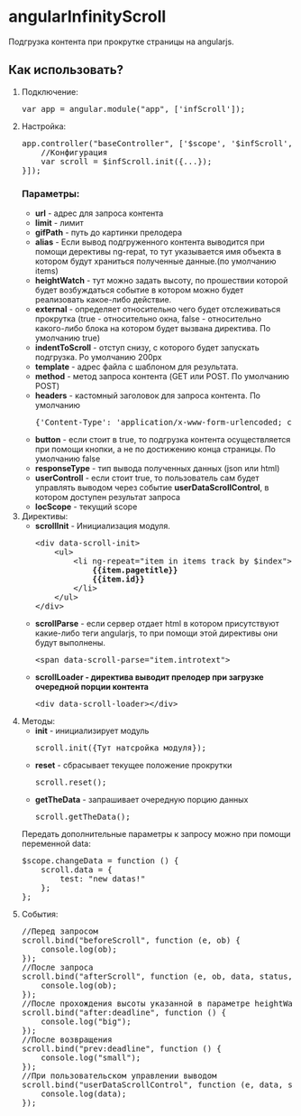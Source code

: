 angularInfinityScroll
=====================

Подгрузка контента при прокрутке страницы на angularjs.


<h2>Как использовать?</h2>
<ol>
    <li>
        Подключение:
        <pre>var app = angular.module("app", ['infScroll']);</pre>
    </li>
    <li>Настройка:
        <pre>app.controller("baseController", ['$scope', '$infScroll', function($scope, $infScroll) {
    //Конфигурация
    var scroll = $infScroll.init({...});
}]);</pre>
    <h3>Параметры:</h3>
        <ul>
            <li><b>url</b> - адрес для запроса контента</li>
            <li><b>limit</b> - лимит</li>
            <li><b>gifPath</b> - путь до картинки прелодера</li>
            <li><b>alias</b> - Если вывод подгруженного контента выводится при помощи дерективы ng-repat, то тут указывается имя объекта в котором будут храниться полученные данные.(по умолчанию items)</li>
            <li><b>heightWatch</b> - тут можно задать высоту, по прошествии которой будет возбуждаться событие в котором можно будет реализовать какое-либо действие.</li>
            <li><b>external</b> - определяет относительно чего будет отслеживаться прокрутка (true - относительно окна, false - относительно какого-либо блока на котором будет вызвана директива. По умолчанию true)</li>
            <li><b>indentToScroll</b> - отступ снизу, с которого будет запускать подгрузка. Ро умолчанию 200px</li>
            <li><b>template</b> - адрес файла с шаблоном для результата.</li>
            <li><b>method</b> - метод запроса контента (GET или POST. По умолчанию POST)</li>
            <li><b>headers</b> - кастомный заголовок для запроса контента. 
                По умолчанию <pre>{'Content-Type': 'application/x-www-form-urlencoded; charset=utf-8'}</pre>
            </li>
            <li><b>button</b> - если стоит в true, то подгрузка контента осуществляется при помощи кнопки, а не по достижению конца страницы. По умолчанию false</li>
            <li>
                <b>responseType</b> - тип вывода полученных данных (json или html)
            </li>
            <li>
                <b>userControll</b> - если стоит true, то пользователь сам будет управлять выводом через событие <b>userDataScrollControl</b>, в котором доступен результат запроса
            </li>
            <li>
                <b>locScope</b> - текущий scope
            </li>
        </ul>
    </li>
    <li>
        Директивы:
        <ul>
            <li><b>scrollInit</b> - Инициализация модуля.
                <pre>
&lt;div data-scroll-init>
    &lt;ul>
        &lt;li ng-repeat="item in items track by $index">
            <b>{{item.pagetitle}}</b>
            <b>{{item.id}}</b>
        &lt;/li>
    &lt;/ul>
&lt;/div>
</pre>
            </li>
            <li><b>scrollParse</b> - если сервер отдает html в котором присутствуют какие-либо теги angularjs, то при помощи этой директивы они будут выполнены.
                <pre>&lt;span data-scroll-parse="item.introtext"></span></li>
            </li>
            <li>
                <b>scrollLoader - директива выводит прелодер при загрузке очередной порции контента</b>
                <pre>&lt;div data-scroll-loader>&lt;/div></pre>
            </li>
        </ul>
    </li>
    <li>
        Методы:
        <ul>
            <li>
                <b>init</b> - инициализирует модуль
                <pre>scroll.init({Тут натсройка модуля});</pre>
            </li>
            <li>
                <b>reset</b> - сбрасывает текущее положение прокрутки
                <pre>scroll.reset();</pre>
            </li>
            <li>
                <b>getTheData</b> - запрашивает очередную порцию данных
                <pre>scroll.getTheData();</pre>
            </li>
        </ul>
        Передать дополнительные параметры к запросу можно при помощи переменной data:
        <pre>
$scope.changeData = function () {
    scroll.data = {
        test: "new datas!"
    };
};
</pre>
    </li>
    <li>
        События:
        <pre>
//Перед запросом
scroll.bind("beforeScroll", function (e, ob) {
    console.log(ob);
});
//После запроса
scroll.bind("afterScroll", function (e, ob, data, status, accept){
    console.log(ob);
});
//После прохождения высоты указанной в параметре heightWatch
scroll.bind("after:deadline", function () {
    console.log("big");
});
//После возвращения
scroll.bind("prev:deadline", function () {
    console.log("small");
});
//При пользовательском управлении выводом
scroll.bind("userDataScrollControl", function (e, data, status) {
    console.log(data);
});
</pre>
    </li>
</ol>

